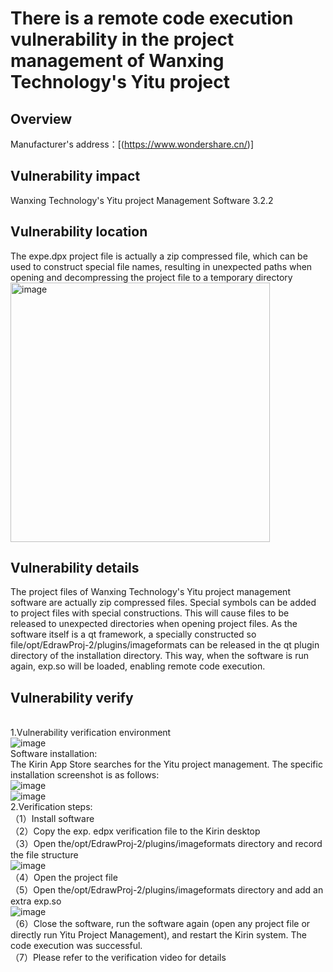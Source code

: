 # There is a remote code execution vulnerability in the project management of Wanxing Technology's Yitu project

## Overview
Manufacturer's address：[(https://www.wondershare.cn/)]
## Vulnerability impact
Wanxing Technology's Yitu project Management Software 3.2.2
## Vulnerability location
The expe.dpx project file is actually a zip compressed file, which can be used to construct special file names, resulting in unexpected paths when opening and decompressing the project file to a temporary directory
<br /> <img width="415" alt="image" src="https://github.com/zty007666/Shenzhen-Yitu-Software-Yitu-Project-Management-Software/assets/26759286/01ca0d6a-e118-4498-8729-267178393839">
## Vulnerability details
The project files of Wanxing Technology's Yitu project management software are actually zip compressed files. Special symbols can be added to project files with special constructions. This will cause files to be released to unexpected directories when opening project files. As the software itself is a qt framework, a specially constructed so file/opt/EdrawProj-2/plugins/imageformats can be released in the qt plugin directory of the installation directory. This way, when the software is run again, exp.so will be loaded, enabling remote code execution.
## Vulnerability verify
<br /> 1.Vulnerability verification environment
<br /> ![image](https://github.com/user-attachments/assets/c6321216-2080-481a-bcc1-e3bbe94ae40b)
<br /> Software installation:
<br /> The Kirin App Store searches for the Yitu project management. The specific installation screenshot is as follows:
<br />  ![image](https://github.com/user-attachments/assets/b2ff87a3-c8e1-40e9-9e62-27db4c830bdb)
<br /> ![image](https://github.com/user-attachments/assets/a9648684-b10f-4c6d-b509-f4b756905fc6)
<br /> 2.Verification steps:
<br /> （1）Install software
<br /> （2）Copy the exp. edpx verification file to the Kirin desktop
<br /> （3）Open the/opt/EdrawProj-2/plugins/imageformats directory and record the file structure
<br /> ![image](https://github.com/user-attachments/assets/1fa6e3b2-c365-4a56-9750-e46ea41f32d7)
<br /> （4）Open the project file
<br /> （5）Open the/opt/EdrawProj-2/plugins/imageformats directory and add an extra exp.so
<br /> ![image](https://github.com/user-attachments/assets/f4156228-c0e4-4b12-b067-fe124d40cda8)
<br /> （6）Close the software, run the software again (open any project file or directly run Yitu Project Management), and restart the Kirin system. The code execution was successful.
<br /> （7）Please refer to the verification video for details

